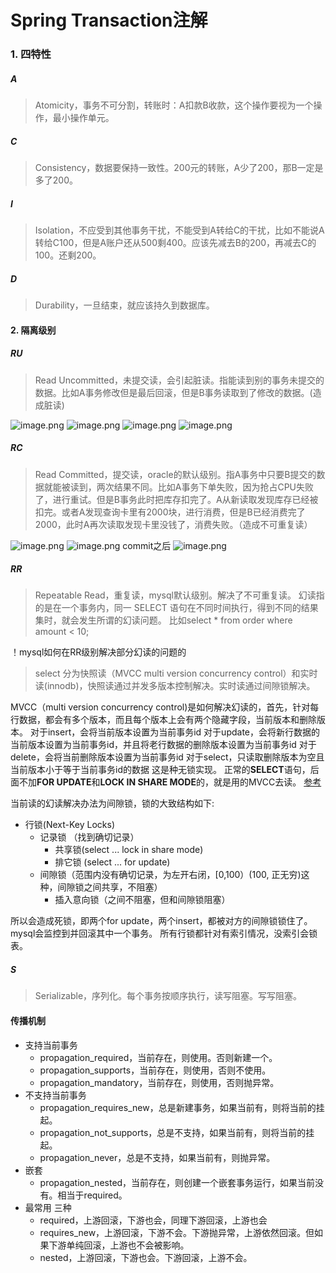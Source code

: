 # Spring Transaction注解

### 1. 四特性
##### A
> Atomicity，事务不可分割，转账时：A扣款B收款，这个操作要视为一个操作，最小操作单元。

##### C
> Consistency，数据要保持一致性。200元的转账，A少了200，那B一定是多了200。

##### I
> Isolation，不应受到其他事务干扰，不能受到A转给C的干扰，比如不能说A转给C100，但是A账户还从500剩400。应该先减去B的200，再减去C的100。还剩200。

##### D
> Durability，一旦结束，就应该持久到数据库。



#### 2. 隔离级别
##### RU
> Read Uncommitted，未提交读，会引起脏读。指能读到别的事务未提交的数据。比如A事务修改但是最后回滚，但是B事务读取到了修改的数据。(造成脏读)

![image.png](https://cdn.nlark.com/yuque/0/2022/png/454950/1665651010541-105bfe42-a921-4467-8aa1-36239f982254.png#clientId=u280eeff6-497b-4&from=paste&height=454&id=u5110cb80&name=image.png&originHeight=454&originWidth=862&originalType=binary&ratio=1&rotation=0&showTitle=false&size=20105&status=done&style=none&taskId=u82e9c3d1-9af6-4508-8d98-25d8f4060bb&title=&width=862)
![image.png](https://cdn.nlark.com/yuque/0/2022/png/454950/1665651028257-a35be5fd-d2bd-4acb-8a32-342d180c562d.png#clientId=u280eeff6-497b-4&from=paste&height=441&id=ufd2340b9&name=image.png&originHeight=441&originWidth=892&originalType=binary&ratio=1&rotation=0&showTitle=false&size=21354&status=done&style=none&taskId=u0b275e9b-6e4d-45e7-a775-f6ad4be6c9c&title=&width=892)
![image.png](https://cdn.nlark.com/yuque/0/2022/png/454950/1665651061173-50b448fd-f09c-402a-be93-2b1b278f0745.png#clientId=u280eeff6-497b-4&from=paste&height=277&id=u4a7b3efa&name=image.png&originHeight=277&originWidth=576&originalType=binary&ratio=1&rotation=0&showTitle=false&size=15128&status=done&style=none&taskId=u3ee98f7a-1ed8-4c74-8764-5f483e02d1d&title=&width=576)
![image.png](https://cdn.nlark.com/yuque/0/2022/png/454950/1665651072391-a8222290-aad7-49c9-8ba7-2ffb603f0ca5.png#clientId=u280eeff6-497b-4&from=paste&height=247&id=ud3c0fd97&name=image.png&originHeight=247&originWidth=911&originalType=binary&ratio=1&rotation=0&showTitle=false&size=14199&status=done&style=none&taskId=ueaa71d16-265c-44eb-a4b4-24ff541b4d6&title=&width=911)
##### RC
> Read Committed，提交读，oracle的默认级别。指A事务中只要B提交的数据就能被读到，两次结果不同。比如A事务下单失败，因为抢占CPU失败了，进行重试。但是B事务此时把库存扣完了。A从新读取发现库存已经被扣完。或者A发现查询卡里有2000块，进行消费，但是B已经消费完了2000，此时A再次读取发现卡里没钱了，消费失败。（造成不可重复读）

![image.png](https://cdn.nlark.com/yuque/0/2022/png/454950/1665651233939-8c1ae7c7-85c8-467c-b4e3-13248382f768.png#clientId=u280eeff6-497b-4&from=paste&height=359&id=uf990c050&name=image.png&originHeight=359&originWidth=646&originalType=binary&ratio=1&rotation=0&showTitle=false&size=14852&status=done&style=none&taskId=u3d03b01d-a3f5-41f2-b033-1f589255fdd&title=&width=646)
![image.png](https://cdn.nlark.com/yuque/0/2022/png/454950/1665651244901-c9db730f-4cbd-429d-b5e7-a059134449d2.png#clientId=u280eeff6-497b-4&from=paste&height=294&id=u5bccaec9&name=image.png&originHeight=294&originWidth=733&originalType=binary&ratio=1&rotation=0&showTitle=false&size=18082&status=done&style=none&taskId=u3149f877-df24-46a1-8c7d-8ce01bd9df3&title=&width=733)
commit之后
![image.png](https://cdn.nlark.com/yuque/0/2022/png/454950/1665651266457-1f649234-10df-480a-b0e2-53cea2670a15.png#clientId=u280eeff6-497b-4&from=paste&height=293&id=u0a35a0b0&name=image.png&originHeight=293&originWidth=1004&originalType=binary&ratio=1&rotation=0&showTitle=false&size=15791&status=done&style=none&taskId=uf70eb0db-23f5-459d-8a8e-38400baadbe&title=&width=1004)
##### RR
> Repeatable Read，重复读，mysql默认级别。解决了不可重复读。
> 幻读指的是在一个事务内，同一 SELECT 语句在不同时间执行，得到不同的结果集时，就会发生所谓的幻读问题。
> 比如select * from order where amount < 10;

！mysql如何在RR级别解决部分幻读的问题的
> select 分为快照读（MVCC multi version concurrency control）和实时读(innodb)，快照读通过并发多版本控制解决。实时读通过间隙锁解决。


MVCC（multi version concurrency control)是如何解决幻读的，首先，针对每行数据，都会有多个版本，而且每个版本上会有两个隐藏字段，当前版本和删除版本。
对于insert，会将当前版本设置为当前事务id
对于update，会将新行数据的当前版本设置为当前事务id，并且将老行数据的删除版本设置为当前事务id
对于delete，会将当前删除版本设置为当前事务id
对于select，只读取删除版本为空且当前版本小于等于当前事务id的数据
这是种无锁实现。
正常的**SELECT**语句，后面不加**FOR UPDATE**和**LOCK IN SHARE MODE**的，就是用的MVCC去读。
[参考](https://www.yasinshaw.com/articles/125)

当前读的幻读解决办法为间隙锁，锁的大致结构如下:

- 行锁(Next-Key Locks)
   - 记录锁 （找到确切记录）
      - 共享锁(select ... lock in share mode)
      - 排它锁 (select ... for update)
   - 间隙锁（范围内没有确切记录，为左开右闭，[0,100）(100, 正无穷)这种，间隙锁之间共享，不阻塞）
      - 插入意向锁（之间不阻塞，但和间隙锁阻塞）

所以会造成死锁，即两个for update，两个insert，都被对方的间隙锁锁住了。mysql会监控到并回滚其中一个事务。
所有行锁都针对有索引情况，没索引会锁表。
##### S
> Serializable，序列化。每个事务按顺序执行，读写阻塞。写写阻塞。


#### 传播机制

- 支持当前事务
   - propagation_required，当前存在，则使用。否则新建一个。
   - propagation_supports，当前存在，则使用，否则不使用。
   - propagation_mandatory，当前存在，则使用，否则抛异常。
- 不支持当前事务
   - propagation_requires_new，总是新建事务，如果当前有，则将当前的挂起。
   - propagation_not_supports，总是不支持，如果当前有，则将当前的挂起。
   - propagation_never，总是不支持，如果当前有，则抛异常。
- 嵌套
   - propagation_nested，当前存在，则创建一个嵌套事务运行，如果当前没有。相当于required。
- 最常用 三种
   - required，上游回滚，下游也会，同理下游回滚，上游也会
   - requires_new，上游回滚，下游不会。下游抛异常，上游依然回滚。但如果下游单纯回滚，上游也不会被影响。
   - nested，上游回滚，下游也会。下游回滚，上游不会。
